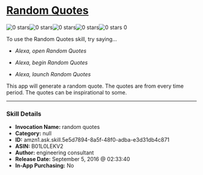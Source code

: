 # [Random Quotes](http://alexa.amazon.com/#skills/amzn1.ask.skill.5e5d7894-8a5f-48f0-adba-e3d31db4c871)
![0 stars](../../images/ic_star_border_black_18dp_1x.png)![0 stars](../../images/ic_star_border_black_18dp_1x.png)![0 stars](../../images/ic_star_border_black_18dp_1x.png)![0 stars](../../images/ic_star_border_black_18dp_1x.png)![0 stars](../../images/ic_star_border_black_18dp_1x.png) 0

To use the Random Quotes skill, try saying...

* *Alexa, open Random Quotes*

* *Alexa, begin Random Quotes*

* *Alexa, launch Random Quotes*

This app will generate a random quote. The quotes are from every time period. The quotes can be inspirational to some.

***

### Skill Details

* **Invocation Name:** random quotes
* **Category:** null
* **ID:** amzn1.ask.skill.5e5d7894-8a5f-48f0-adba-e3d31db4c871
* **ASIN:** B01L0LEKV2
* **Author:** engineering consultant
* **Release Date:** September 5, 2016 @ 02:33:40
* **In-App Purchasing:** No
